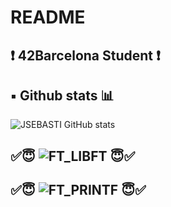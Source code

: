 # README

## ❗️ 42Barcelona Student ❗️

## ▪️ Github stats 📊

![JSEBASTI GitHub stats](https://github-readme-stats.vercel.app/api?username=jsesbasti&show_icons=true&theme=github_dark)

## ✅😇 ![FT_LIBFT](https://github.com/jsesbasti/libft) 😇✅


## ✅😇 ![FT_PRINTF](https://github.com/jsesbasti/ft_printf) 😇✅
